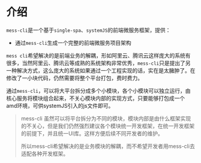 # 介绍
```mess-cli```是一个基于```single-spa```、```systemJS```的前端微服务框架，提供：
* 通过```mess-cli```生成一个完整的前端微服务项目架构  

```mess cli```希望解决的是前端业务的解耦，形如阿里云、腾讯云这样庞大的系统有很多，当然阿里云、腾讯云等成熟的系统架构非常优秀，`mess-cli`只是提出了另一种解决方式，这么庞大的系统如果通过一个工程实现的话，实在是太臃肿了。在修改了一小块代码，仍然需要将整个平台打包，费时费力。  
  
通过`mess-cli`，可以将大平台拆分成多个小模块，各个小模块可以独立运行，由核心服务将模块组合起来，不关心模块内部的实现方式，只要能够打包成一个amd环境，可供systemJS引入的js文件即可。  

<blockquote class='tip'>
    <p>mess-cli 虽然可以将平台拆分为不同的模块，模块内部是由什么框架实现的不关心，<span class='important'>但是我们仍然强烈建议各个模块统一开发框架，在统一开发框架的前提下，并且统一UI库。</span>这样方便后续不同开发者的维护。</p>
    <p>所以mess-cli希望解决的是业务模块的解耦，而不希望开发者用mess-cli去适配各种开发框架。</p>
</blockquote>  